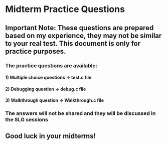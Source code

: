 # Midterm Practice Questions

## Important Note: These questions are prepared based on my experience, they may not be similar to your real test. This document is only for practice purposes.

### The practice questions are available:

#### 1) Multiple choice questions -> test.c file
#### 2) Debugging question -> debug.c file
#### 3) Walkthrough question -> Walkthrough.c file

### The answers will not be shared and they will be discussed in the SLG sessions

## Good luck in your midterms!
